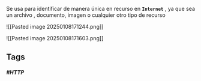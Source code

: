 Se usa para identificar de manera única en recurso en **`Internet`** , ya que sea un archivo , documento, imagen o cualquier otro tipo de recurso

![[Pasted image 20250108171244.png]]

![[Pasted image 20250108171603.png]]

## Tags

##### #HTTP